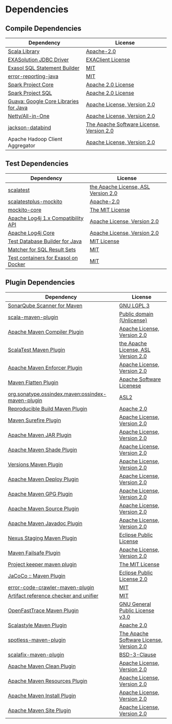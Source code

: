 <!-- @formatter:off -->
# Dependencies

## Compile Dependencies

| Dependency                                 | License                                        |
| ------------------------------------------ | ---------------------------------------------- |
| [Scala Library][0]                         | [Apache-2.0][1]                                |
| [EXASolution JDBC Driver][2]               | [EXAClient License][3]                         |
| [Exasol SQL Statement Builder][4]          | [MIT][5]                                       |
| [error-reporting-java][6]                  | [MIT][5]                                       |
| [Spark Project Core][7]                    | [Apache 2.0 License][8]                        |
| [Spark Project SQL][7]                     | [Apache 2.0 License][8]                        |
| [Guava: Google Core Libraries for Java][9] | [Apache License, Version 2.0][10]              |
| [Netty/All-in-One][11]                     | [Apache License, Version 2.0][1]               |
| [jackson-databind][12]                     | [The Apache Software License, Version 2.0][10] |
| Apache Hadoop Client Aggregator            | [Apache License, Version 2.0][13]              |

## Test Dependencies

| Dependency                                 | License                                   |
| ------------------------------------------ | ----------------------------------------- |
| [scalatest][14]                            | [the Apache License, ASL Version 2.0][15] |
| [scalatestplus-mockito][16]                | [Apache-2.0][15]                          |
| [mockito-core][17]                         | [The MIT License][18]                     |
| [Apache Log4j 1.x Compatibility API][19]   | [Apache License, Version 2.0][13]         |
| [Apache Log4j Core][20]                    | [Apache License, Version 2.0][13]         |
| [Test Database Builder for Java][21]       | [MIT License][22]                         |
| [Matcher for SQL Result Sets][23]          | [MIT][5]                                  |
| [Test containers for Exasol on Docker][24] | [MIT][5]                                  |

## Plugin Dependencies

| Dependency                                              | License                                        |
| ------------------------------------------------------- | ---------------------------------------------- |
| [SonarQube Scanner for Maven][25]                       | [GNU LGPL 3][26]                               |
| [scala-maven-plugin][27]                                | [Public domain (Unlicense)][28]                |
| [Apache Maven Compiler Plugin][29]                      | [Apache License, Version 2.0][13]              |
| [ScalaTest Maven Plugin][30]                            | [the Apache License, ASL Version 2.0][15]      |
| [Apache Maven Enforcer Plugin][31]                      | [Apache License, Version 2.0][13]              |
| [Maven Flatten Plugin][32]                              | [Apache Software Licenese][10]                 |
| [org.sonatype.ossindex.maven:ossindex-maven-plugin][33] | [ASL2][10]                                     |
| [Reproducible Build Maven Plugin][34]                   | [Apache 2.0][10]                               |
| [Maven Surefire Plugin][35]                             | [Apache License, Version 2.0][13]              |
| [Apache Maven JAR Plugin][36]                           | [Apache License, Version 2.0][13]              |
| [Apache Maven Shade Plugin][37]                         | [Apache License, Version 2.0][13]              |
| [Versions Maven Plugin][38]                             | [Apache License, Version 2.0][13]              |
| [Apache Maven Deploy Plugin][39]                        | [Apache License, Version 2.0][13]              |
| [Apache Maven GPG Plugin][40]                           | [Apache License, Version 2.0][13]              |
| [Apache Maven Source Plugin][41]                        | [Apache License, Version 2.0][13]              |
| [Apache Maven Javadoc Plugin][42]                       | [Apache License, Version 2.0][13]              |
| [Nexus Staging Maven Plugin][43]                        | [Eclipse Public License][44]                   |
| [Maven Failsafe Plugin][45]                             | [Apache License, Version 2.0][13]              |
| [Project keeper maven plugin][46]                       | [The MIT License][47]                          |
| [JaCoCo :: Maven Plugin][48]                            | [Eclipse Public License 2.0][49]               |
| [error-code-crawler-maven-plugin][50]                   | [MIT][5]                                       |
| [Artifact reference checker and unifier][51]            | [MIT][5]                                       |
| [OpenFastTrace Maven Plugin][52]                        | [GNU General Public License v3.0][53]          |
| [Scalastyle Maven Plugin][54]                           | [Apache 2.0][8]                                |
| [spotless-maven-plugin][55]                             | [The Apache Software License, Version 2.0][13] |
| [scalafix-maven-plugin][56]                             | [BSD-3-Clause][57]                             |
| [Apache Maven Clean Plugin][58]                         | [Apache License, Version 2.0][13]              |
| [Apache Maven Resources Plugin][59]                     | [Apache License, Version 2.0][13]              |
| [Apache Maven Install Plugin][60]                       | [Apache License, Version 2.0][10]              |
| [Apache Maven Site Plugin][61]                          | [Apache License, Version 2.0][13]              |

[0]: https://www.scala-lang.org/
[1]: https://www.apache.org/licenses/LICENSE-2.0
[2]: http://www.exasol.com
[3]: https://docs.exasol.com/connect_exasol/drivers/jdbc.htm
[4]: https://github.com/exasol/sql-statement-builder
[5]: https://opensource.org/licenses/MIT
[6]: https://github.com/exasol/error-reporting-java
[7]: http://spark.apache.org/
[8]: http://www.apache.org/licenses/LICENSE-2.0.html
[9]: https://github.com/google/guava
[10]: http://www.apache.org/licenses/LICENSE-2.0.txt
[11]: https://netty.io/index.html
[12]: http://github.com/FasterXML/jackson
[13]: https://www.apache.org/licenses/LICENSE-2.0.txt
[14]: http://www.scalatest.org
[15]: http://www.apache.org/licenses/LICENSE-2.0
[16]: https://github.com/scalatest/scalatestplus-mockito
[17]: https://github.com/mockito/mockito
[18]: https://github.com/mockito/mockito/blob/main/LICENSE
[19]: https://logging.apache.org/log4j/2.x/log4j-1.2-api/
[20]: https://logging.apache.org/log4j/2.x/log4j-core/
[21]: https://github.com/exasol/test-db-builder-java/
[22]: https://github.com/exasol/test-db-builder-java/blob/main/LICENSE
[23]: https://github.com/exasol/hamcrest-resultset-matcher
[24]: https://github.com/exasol/exasol-testcontainers
[25]: http://sonarsource.github.io/sonar-scanner-maven/
[26]: http://www.gnu.org/licenses/lgpl.txt
[27]: http://github.com/davidB/scala-maven-plugin
[28]: http://unlicense.org/
[29]: https://maven.apache.org/plugins/maven-compiler-plugin/
[30]: https://www.scalatest.org/user_guide/using_the_scalatest_maven_plugin
[31]: https://maven.apache.org/enforcer/maven-enforcer-plugin/
[32]: https://www.mojohaus.org/flatten-maven-plugin/
[33]: https://sonatype.github.io/ossindex-maven/maven-plugin/
[34]: http://zlika.github.io/reproducible-build-maven-plugin
[35]: https://maven.apache.org/surefire/maven-surefire-plugin/
[36]: https://maven.apache.org/plugins/maven-jar-plugin/
[37]: https://maven.apache.org/plugins/maven-shade-plugin/
[38]: http://www.mojohaus.org/versions-maven-plugin/
[39]: https://maven.apache.org/plugins/maven-deploy-plugin/
[40]: https://maven.apache.org/plugins/maven-gpg-plugin/
[41]: https://maven.apache.org/plugins/maven-source-plugin/
[42]: https://maven.apache.org/plugins/maven-javadoc-plugin/
[43]: http://www.sonatype.com/public-parent/nexus-maven-plugins/nexus-staging/nexus-staging-maven-plugin/
[44]: http://www.eclipse.org/legal/epl-v10.html
[45]: https://maven.apache.org/surefire/maven-failsafe-plugin/
[46]: https://github.com/exasol/project-keeper/
[47]: https://github.com/exasol/project-keeper/blob/main/LICENSE
[48]: https://www.jacoco.org/jacoco/trunk/doc/maven.html
[49]: https://www.eclipse.org/legal/epl-2.0/
[50]: https://github.com/exasol/error-code-crawler-maven-plugin
[51]: https://github.com/exasol/artifact-reference-checker-maven-plugin
[52]: https://github.com/itsallcode/openfasttrace-maven-plugin
[53]: https://www.gnu.org/licenses/gpl-3.0.html
[54]: http://www.scalastyle.org
[55]: https://github.com/diffplug/spotless
[56]: https://github.com/evis/scalafix-maven-plugin
[57]: https://opensource.org/licenses/BSD-3-Clause
[58]: https://maven.apache.org/plugins/maven-clean-plugin/
[59]: https://maven.apache.org/plugins/maven-resources-plugin/
[60]: http://maven.apache.org/plugins/maven-install-plugin/
[61]: https://maven.apache.org/plugins/maven-site-plugin/
